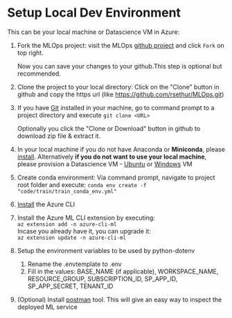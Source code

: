 # Setup  Local Dev Environment
 This can be your local machine or Datascience VM in Azure:

1. Fork the MLOps project: visit the MLOps [github project](https://github.com/rsethur/MLOps) and click `Fork` on top right.

    Now you can save your changes to your github.This step is optional but recommended. 

2. Clone the project to your local directory: Click on the "Clone" button in github and copy the https url (like https://github.com/rsethur/MLOps.git)

3. If you have [Git](https://git-scm.com/downloads) installed in your machine, go to command prompt to a project directory and execute
`git clone <URL>`

    Optionally you click the "Clone or Download" button in github to download zip file & extract it.
    
4. In your local machine if you do not have Anaconda or __Miniconda__, please [install](https://docs.conda.io/en/latest/miniconda.html). Alternatively __if you do not want to use your local machine__, please provision a Datascience VM - [Ubuntu](https://docs.microsoft.com/en-us/azure/machine-learning/data-science-virtual-machine/dsvm-ubuntu-intro) or [Windows](https://docs.microsoft.com/en-us/azure/machine-learning/data-science-virtual-machine/provision-vm) VM

5. Create conda environment: Via command prompt, navigate to project root folder and execute:
`conda env create -f "code/train/train_conda_env.yml"`

6. [Install](https://docs.microsoft.com/en-us/cli/azure/install-azure-cli?view=azure-cli-latest) the Azure CLI

7. Install the Azure ML CLI extension by executing:
<BR>`az extension add -n azure-cli-ml`
<BR>Incase you already have it, you can upgrade it:
<BR>`az extension update -n azure-cli-ml`

8. Setup the environment variables to be used by python-dotenv
    1. Rename the .envtemplate to .env
    2. Fill in the values: BASE_NAME (if applicable), WORKSPACE_NAME, RESOURCE_GROUP, SUBSCRIPTION_ID, SP_APP_ID, SP_APP_SECRET, TENANT_ID

9. (Optional) Install [postman](https://www.getpostman.com/downloads/) tool. This will give an easy way to inspect the deployed ML service